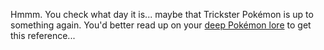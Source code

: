 Hmmm. You check what day it is... maybe that Trickster Pokémon is up to something again. You'd better read up on your [deep Pokémon lore](https://bulbapedia.bulbagarden.net/w/index.php?title=Pikablu&redirect=no) to get this reference...
